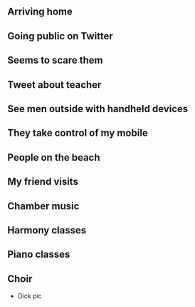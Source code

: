 ## Arriving home

## Going public on Twitter

## Seems to scare them

## Tweet about teacher

## See men outside with handheld devices

## They take control of my mobile

## People on the beach

## My friend visits

## Chamber music

## Harmony classes

## Piano classes

## Choir

- Dick pic

